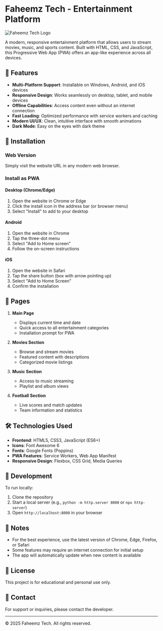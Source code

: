 # Faheemz Tech - Entertainment Platform

![Faheemz Tech Logo](https://i.ibb.co/GfZqhFx8/FAHEEMZTECH.jpg)

A modern, responsive entertainment platform that allows users to stream movies, music, and sports content. Built with HTML, CSS, and JavaScript, this Progressive Web App (PWA) offers an app-like experience across all devices.

## 🌟 Features

- **Multi-Platform Support**: Installable on Windows, Android, and iOS devices
- **Responsive Design**: Works seamlessly on desktop, tablet, and mobile devices
- **Offline Capabilities**: Access content even without an internet connection
- **Fast Loading**: Optimized performance with service workers and caching
- **Modern UI/UX**: Clean, intuitive interface with smooth animations
- **Dark Mode**: Easy on the eyes with dark theme

## 🚀 Installation

### Web Version
Simply visit the website URL in any modern web browser.

### Install as PWA
#### Desktop (Chrome/Edge)
1. Open the website in Chrome or Edge
2. Click the install icon in the address bar (or browser menu)
3. Select "Install" to add to your desktop

#### Android
1. Open the website in Chrome
2. Tap the three-dot menu
3. Select "Add to Home screen"
4. Follow the on-screen instructions

#### iOS
1. Open the website in Safari
2. Tap the share button (box with arrow pointing up)
3. Select "Add to Home Screen"
4. Confirm the installation

## 📱 Pages

1. **Main Page**
   - Displays current time and date
   - Quick access to all entertainment categories
   - Installation prompt for PWA

2. **Movies Section**
   - Browse and stream movies
   - Featured content with descriptions
   - Categorized movie listings

3. **Music Section**
   - Access to music streaming
   - Playlist and album views

4. **Football Section**
   - Live scores and match updates
   - Team information and statistics

## 🛠️ Technologies Used

- **Frontend**: HTML5, CSS3, JavaScript (ES6+)
- **Icons**: Font Awesome 6
- **Fonts**: Google Fonts (Poppins)
- **PWA Features**: Service Workers, Web App Manifest
- **Responsive Design**: Flexbox, CSS Grid, Media Queries

## 🔧 Development

To run locally:

1. Clone the repository
2. Start a local server (e.g., `python -m http.server 8000` or `npx http-server`)
3. Open `http://localhost:8000` in your browser

## 📝 Notes

- For the best experience, use the latest version of Chrome, Edge, Firefox, or Safari
- Some features may require an internet connection for initial setup
- The app will automatically update when new content is available

## 📜 License

This project is for educational and personal use only.

## 📧 Contact

For support or inquiries, please contact the developer.

---

© 2025 Faheemz Tech. All rights reserved.
